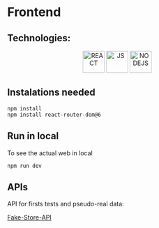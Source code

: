 # Frontend


## Technologies:

<p align="center">
  <img alt="REACT" src="https://encrypted-tbn0.gstatic.com/images?q=tbn:ANd9GcSlGmKtrnxElpqw3AExKXPWWBulcwjlvDJa1Q&s" width="50" height="50"/>
  <img alt="JS" src="https://upload.wikimedia.org/wikipedia/commons/6/6a/JavaScript-logo.png" width="50" height="50"/>
  <img alt="NODEJS" src="https://encrypted-tbn0.gstatic.com/images?q=tbn:ANd9GcR0cY9qc2irVp9yCYTcU0SsbaKs7FpQyF0aqQ&s" width="50" height="50"/> 
</p>

## Instalations needed
```
npm install
npm install react-router-dom@6
```


## Run in local

To see the actual web in local 
```
npm run dev
```

## APIs

API for firsts tests and pseudo-real data: 

[Fake-Store-API](https://github.com/keikaavousi/fake-store-api)
